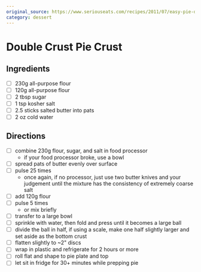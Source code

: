 ```yaml
---
original_source: https://www.seriouseats.com/recipes/2011/07/easy-pie-dough-recipe.html
category: dessert
---
```


# Double Crust Pie Crust

## Ingredients

- [ ] 230g all-purpose flour
- [ ] 120g all-purpose flour
- [ ] 2 tbsp sugar
- [ ] 1 tsp kosher salt
- [ ] 2.5 sticks salted butter into pats
- [ ] 2 oz cold water

## Directions

- [ ] combine 230g flour, sugar, and salt in food processor
  * if your food processor broke, use a bowl
- [ ] spread pats of butter evenly over surface
- [ ] pulse 25 times
  * once again, if no processor, just use two butter knives and your judgement until the mixture has the consistency of extremely coarse salt
- [ ] add 120g flour
- [ ] pulse 5 times
  * or mix briefly
- [ ] transfer to a large bowl
- [ ] sprinkle with water, then fold and press until it becomes a large ball
- [ ] divide the ball in half, if using a scale, make one half slightly larger and set aside as the bottom crust
- [ ] flatten slightly to ~2" discs
- [ ] wrap in plastic and refrigerate for 2 hours or more
- [ ] roll flat and shape to pie plate and top
- [ ] let sit in fridge for 30+ minutes while prepping pie
